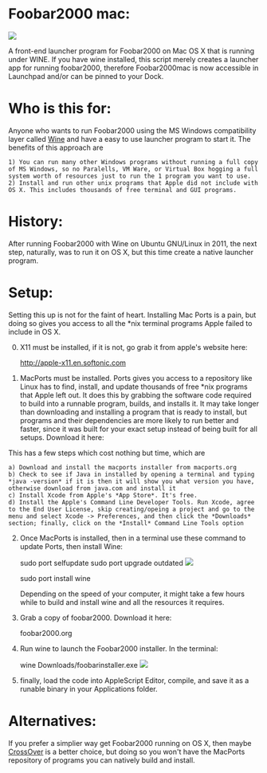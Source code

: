 Foobar2000 mac:
===============
<img src="https://raw.github.com/xeoron/foobar2000-mac/master/images/foobar2000mac.png"/>

A front-end launcher program for Foobar2000 on Mac OS X that is running under WINE. If you have wine installed, this script merely creates a launcher app for running foobar2000, therefore Foobar2000mac is now accessible in Launchpad and/or can be pinned to your Dock. 

Who is this for:
========
Anyone who wants to run Foobar2000 using the MS Windows compatibility layer called <a href="http://www.winehq.org">Wine</a> and have a easy to use launcher program to start it. The benefits of this approach are

	1) You can run many other Windows programs without running a full copy of MS Windows, so no Paralells, VM Ware, or Virtual Box hogging a full system worth of resources just to run the 1 program you want to use.
	2) Install and run other unix programs that Apple did not include with OS X. This includes thousands of free terminal and GUI programs.
	
History: 
========
After running Foobar2000 with Wine on Ubuntu GNU/Linux in 2011, the next step, naturally, was to run it on OS X, but this time create a native launcher program.

Setup:
======
Setting this up is not for the faint of heart. Installing Mac Ports is a pain, but doing so gives you access to all the *nix terminal programs Apple failed to include in OS X.

0) X11 must be installed, if it is not, go grab it from apple's website here: 

    http://apple-x11.en.softonic.com

1) MacPorts must be installed. Ports gives you access to a repository like Linux has to find, install, and update thousands of free *nix programs that Apple left out. It does this by grabbing the software code required to build into a runnable program, builds, and installs it. It may take longer than downloading and installing a program that is ready to install, but programs and their dependencies are more likely to run better and faster, since it was built for your exact setup instead of being built for all setups. Download it here:

 This has a few steps which cost nothing but time, which are 
	
	a) Download and install the macports installer from macports.org
	b) Check to see if Java in installed by opening a terminal and typing *java -version* if it is then it will show you what version you have, otherwise download from java.com and install it
	c) Install Xcode from Apple's *App Store*. It's free.
	d) Install the Apple's Command Line Developer Tools. Run Xcode, agree to the End User License, skip creating/opeing a project and go to the menu and select Xcode -> Preferences, and then click the *Downloads* section; finally, click on the *Install* Command Line Tools option

2) Once MacPorts is installed, then in a terminal use these command to update Ports, then install Wine: 

    sudo port selfupdate
    sudo port upgrade outdated
    <img src="https://raw.github.com/xeoron/foobar2000-mac/master/images/update_ports.png"/>
    
    sudo port install wine

   Depending on the speed of your computer, it might take a few hours while to build and install wine and all the resources it requires.

3) Grab a copy of foobar2000. Download it here:
    
    foobar2000.org

4) Run wine to launch the Foobar2000 installer. In the terminal: 

    wine Downloads/foobarinstaller.exe
    <img src="https://raw.github.com/xeoron/foobar2000-mac/master/images/install_foobar.png"/>

5) finally, load the code into AppleScript Editor, compile, and save it as a runable binary in your Applications folder.

Alternatives:
=====
If you prefer a simplier way get Foobar2000 running on OS X, then maybe <a href="http://www.codeweavers.com/">CrossOver</a> is a better choice, but doing so you won't have the MacPorts repository of programs you can natively build and install.
